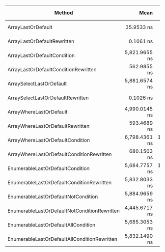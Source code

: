 |                                       Method |          Mean |       Error |     StdDev |  Gen 0 | Gen 1 | Gen 2 | Allocated |
|--------------------------------------------- |--------------:|------------:|-----------:|-------:|------:|------:|----------:|
|                           ArrayLastOrDefault |    35.9533 ns |   0.3010 ns |  0.2514 ns |      - |     - |     - |         - |
|                  ArrayLastOrDefaultRewritten |     0.1061 ns |   0.0114 ns |  0.0106 ns |      - |     - |     - |         - |
|                  ArrayLastOrDefaultCondition | 5,821.9655 ns |  85.6726 ns | 80.1382 ns |      - |     - |     - |      20 B |
|         ArrayLastOrDefaultConditionRewritten |   562.9855 ns |   3.8248 ns |  3.5777 ns |      - |     - |     - |         - |
|                     ArraySelectLastOrDefault | 5,881.6574 ns |  63.3663 ns | 59.2729 ns | 0.0076 |     - |     - |      36 B |
|            ArraySelectLastOrDefaultRewritten |     0.1026 ns |   0.0190 ns |  0.0148 ns |      - |     - |     - |         - |
|                      ArrayWhereLastOrDefault | 4,990.0145 ns |  75.9215 ns | 71.0171 ns | 0.0076 |     - |     - |      32 B |
|             ArrayWhereLastOrDefaultRewritten |   593.4689 ns |   7.5098 ns |  7.0247 ns |      - |     - |     - |         - |
|             ArrayWhereLastOrDefaultCondition | 6,798.4361 ns | 100.1996 ns | 93.7268 ns | 0.0076 |     - |     - |      32 B |
|    ArrayWhereLastOrDefaultConditionRewritten |   680.1503 ns |   6.7771 ns |  6.3393 ns |      - |     - |     - |         - |
|             EnumerableLastOrDefaultCondition | 5,684.7757 ns | 100.8000 ns | 94.2883 ns |      - |     - |     - |      24 B |
|    EnumerableLastOrDefaultConditionRewritten | 5,832.8033 ns |  69.2854 ns | 64.8096 ns |      - |     - |     - |      24 B |
|          EnumerableLastOrDefaultNotCondition | 5,884.9659 ns |  71.8795 ns | 67.2361 ns |      - |     - |     - |      24 B |
| EnumerableLastOrDefaultNotConditionRewritten | 4,445.6717 ns |  69.0263 ns | 64.5673 ns |      - |     - |     - |      24 B |
|          EnumerableLastOrDefaultAllCondition | 5,685.3053 ns |  63.4159 ns | 52.9551 ns |      - |     - |     - |      24 B |
| EnumerableLastOrDefaultAllConditionRewritten | 5,832.1490 ns |  56.4348 ns | 50.0280 ns |      - |     - |     - |      24 B |